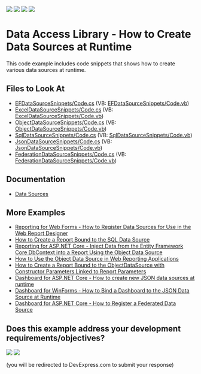<!-- default badges list -->
![](https://img.shields.io/endpoint?url=https://codecentral.devexpress.com/api/v1/VersionRange/128582849/22.2.3%2B)
[![](https://img.shields.io/badge/Open_in_DevExpress_Support_Center-FF7200?style=flat-square&logo=DevExpress&logoColor=white)](https://supportcenter.devexpress.com/ticket/details/T424210)
[![](https://img.shields.io/badge/📖_How_to_use_DevExpress_Examples-e9f6fc?style=flat-square)](https://docs.devexpress.com/GeneralInformation/403183)
[![](https://img.shields.io/badge/💬_Leave_Feedback-feecdd?style=flat-square)](#does-this-example-address-your-development-requirementsobjectives)
<!-- default badges end -->
# Data Access Library - How to Create Data Sources at Runtime

This code example includes code snippets that shows how to create various data sources at runtime.

## Files to Look At

* [EFDataSourceSnippets/Code.cs](./CS/EFDataSourceSnippets/Code.cs) (VB: [EFDataSourceSnippets/Code.vb](./VB/EFDataSourceSnippets/Code.vb))
* [ExcelDataSourceSnippets/Code.cs](./CS/ExcelDataSourceSnippets/Code.cs) (VB: [ExcelDataSourceSnippets/Code.vb](./VB/ExcelDataSourceSnippets/Code.vb))
* [ObjectDataSourceSnippets/Code.cs](./CS/ObjectDataSourceSnippets/Code.cs) (VB: [ObjectDataSourceSnippets/Code.vb](./VB/ObjectDataSourceSnippets/Code.vb))
* [SqlDataSourceSnippets/Code.cs](./CS/SqlDataSourceSnippets/Code.cs) (VB: [SqlDataSourceSnippets/Code.vb](./VB/SqlDataSourceSnippets/Code.vb))
* [JsonDataSourceSnippets/Code.cs](./CS/JsonDataSourceSnippets/Code.cs) (VB: [JsonDataSourceSnippets/Code.vb](./VB/JsonDataSourceSnippets/Code.vb))
* [FederationDataSourceSnippets/Code.cs](./CS/FederationDataSourceSnippets/Code.cs) (VB: [FederationDataSourceSnippets/Code.vb](./VB/FederationDataSourceSnippets/Code.vb))

## Documentation

- [Data Sources](https://docs.devexpress.com/CoreLibraries/403632/devexpress-data-library/data-sources)

## More Examples

- [Reporting for Web Forms - How to Register Data Sources for Use in the Web Report Designer](https://github.com/DevExpress-Examples/reporting-web-forms-report-designer-add-data-sources)
- [How to Create a Report Bound to the SQL Data Source](https://github.com/DevExpress-Examples/Create-a-Report-Bound-To-SqlDataSource)
- [Reporting for ASP.NET Core - Inject Data from the Entity Framework Core DbContext into a Report Using the Object Data Source](https://github.com/DevExpress-Examples/reporting-asp-net-core-inject-data-from-efcore-dbcontext-into-report-using-object-data-source)
- [How to Use the Object Data Source in Web Reporting Applications](https://github.com/DevExpress-Examples/Reporting-Object-Data-Source-Web-Application)
- [How to Create a Report Bound to the ObjectDataSource with Constructor Parameters Linked to Report Parameters](https://github.com/DevExpress-Examples/reporting-web-object-data-source-constructor-parameters)
- [Dashboard for ASP.NET Core - How to create new JSON data sources at runtime](https://github.com/DevExpress-Examples/asp-net-core-dashboard-create-json-connections)
- [Dashboard for WinForms - How to Bind a Dashboard to the JSON Data Source at Runtime](https://github.com/DevExpress-Examples/winforms-dashboard-json-data-source)
- [Dashboard for ASP.NET Core - How to Register a Federated Data Source](https://github.com/DevExpress-Examples/aspnet-core-dashboard-data-federation)
<!-- feedback -->
## Does this example address your development requirements/objectives?

[<img src="https://www.devexpress.com/support/examples/i/yes-button.svg"/>](https://www.devexpress.com/support/examples/survey.xml?utm_source=github&utm_campaign=data-access-library-create-data-sources-at-runtime&~~~was_helpful=yes) [<img src="https://www.devexpress.com/support/examples/i/no-button.svg"/>](https://www.devexpress.com/support/examples/survey.xml?utm_source=github&utm_campaign=data-access-library-create-data-sources-at-runtime&~~~was_helpful=no)

(you will be redirected to DevExpress.com to submit your response)
<!-- feedback end -->
